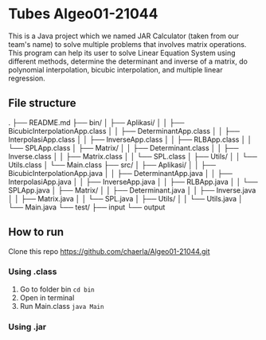 # Tubes Algeo01-21044

This is a Java project which we named JAR Calculator (taken from our team's name) to solve multiple problems that involves matrix operations. This program can help its user to solve Linear Equation System using different methods, determine the determinant and inverse of a matrix, do polynomial interpolation, bicubic interpolation, and multiple linear regression.

## File structure

.
├── README.md
├── bin/
│   ├── Aplikasi/
│   │   ├── BicubicInterpolationApp.class
│   │   ├── DeterminantApp.class
│   │   ├── InterpolasiApp.class
│   │   ├── InverseApp.class
│   │   ├── RLBApp.class
│   │   └── SPLApp.class
│   ├── Matrix/
│   │   ├── Determinant.class
│   │   ├── Inverse.class
│   │   ├── Matrix.class
│   │   └── SPL.class
│   ├── Utils/
│   │   └── Utils.class
│   └── Main.class
├── src/
│   ├── Aplikasi/
│   │   ├── BicubicInterpolationApp.java
│   │   ├── DeterminantApp.java
│   │   ├── InterpolasiApp.java
│   │   ├── InverseApp.java
│   │   ├── RLBApp.java
│   │   └── SPLApp.java
│   ├── Matrix/
│   │   ├── Determinant.java
│   │   ├── Inverse.java
│   │   ├── Matrix.java
│   │   └── SPL.java
│   ├── Utils/
│   │   └── Utils.java
│   └── Main.java
└── test/
    ├── input
    └── output

## How to run

Clone this repo https://github.com/chaerla/Algeo01-21044.git

### Using .class

1. Go to folder bin `cd bin`
2. Open in terminal
3. Run Main.class `java Main`

### Using .jar
